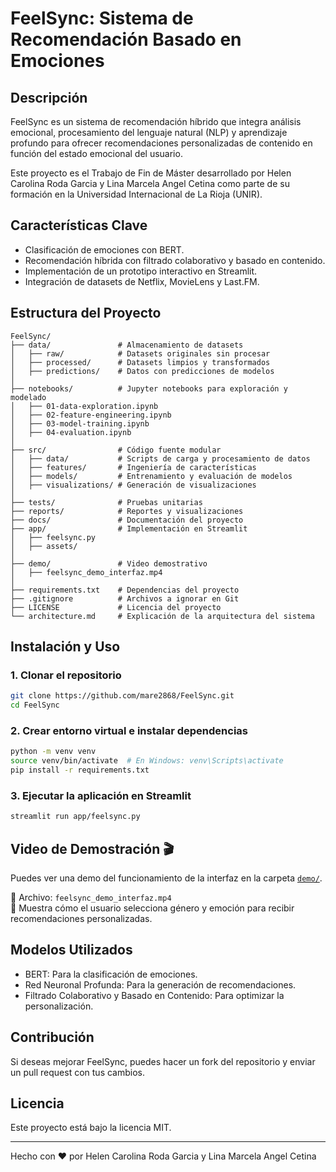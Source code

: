 # FeelSync: Sistema de Recomendación Basado en Emociones

## Descripción
FeelSync es un sistema de recomendación híbrido que integra análisis emocional, procesamiento del lenguaje natural (NLP) y aprendizaje profundo para ofrecer recomendaciones personalizadas de contenido en función del estado emocional del usuario.

Este proyecto es el Trabajo de Fin de Máster desarrollado por Helen Carolina Roda Garcia y Lina Marcela Angel Cetina como parte de su formación en la Universidad Internacional de La Rioja (UNIR).

## Características Clave
- Clasificación de emociones con BERT.
- Recomendación híbrida con filtrado colaborativo y basado en contenido.
- Implementación de un prototipo interactivo en Streamlit.
- Integración de datasets de Netflix, MovieLens y Last.FM.

## Estructura del Proyecto
```
FeelSync/
├── data/               # Almacenamiento de datasets
│   ├── raw/            # Datasets originales sin procesar
│   ├── processed/      # Datasets limpios y transformados
│   ├── predictions/    # Datos con predicciones de modelos
│
├── notebooks/          # Jupyter notebooks para exploración y modelado
│   ├── 01-data-exploration.ipynb
│   ├── 02-feature-engineering.ipynb
│   ├── 03-model-training.ipynb
│   ├── 04-evaluation.ipynb
│
├── src/                # Código fuente modular
│   ├── data/           # Scripts de carga y procesamiento de datos
│   ├── features/       # Ingeniería de características
│   ├── models/         # Entrenamiento y evaluación de modelos
│   ├── visualizations/ # Generación de visualizaciones
│
├── tests/              # Pruebas unitarias
├── reports/            # Reportes y visualizaciones
├── docs/               # Documentación del proyecto
├── app/                # Implementación en Streamlit
│   ├── feelsync.py
│   ├── assets/
│
├── demo/               # Video demostrativo
│   ├── feelsync_demo_interfaz.mp4
│
├── requirements.txt    # Dependencias del proyecto
├── .gitignore          # Archivos a ignorar en Git
├── LICENSE             # Licencia del proyecto
└── architecture.md     # Explicación de la arquitectura del sistema
```

## Instalación y Uso

### 1. Clonar el repositorio
```bash
git clone https://github.com/mare2868/FeelSync.git
cd FeelSync
```

### 2. Crear entorno virtual e instalar dependencias
```bash
python -m venv venv
source venv/bin/activate  # En Windows: venv\Scripts\activate
pip install -r requirements.txt
```

### 3. Ejecutar la aplicación en Streamlit
```bash
streamlit run app/feelsync.py
```

## Video de Demostración 🎬
Puedes ver una demo del funcionamiento de la interfaz en la carpeta [`demo/`](./demo).

📁 Archivo: `feelsync_demo_interfaz.mp4`  
🧭 Muestra cómo el usuario selecciona género y emoción para recibir recomendaciones personalizadas.

## Modelos Utilizados
- BERT: Para la clasificación de emociones.
- Red Neuronal Profunda: Para la generación de recomendaciones.
- Filtrado Colaborativo y Basado en Contenido: Para optimizar la personalización.

## Contribución
Si deseas mejorar FeelSync, puedes hacer un fork del repositorio y enviar un pull request con tus cambios.

## Licencia
Este proyecto está bajo la licencia MIT.

---

Hecho con ❤️ por Helen Carolina Roda Garcia y Lina Marcela Angel Cetina